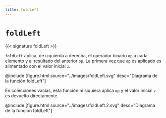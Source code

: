 ```yaml
---
title: foldLeft
---
```


# `foldLeft`

{{< signature foldLeft >}}

`foldLeft` aplica, de izquierda a derecha, el operador binario `op` a cada elemento y al resultado del anterior `op`.
La primera vez que `op` es aplicado es alimentado con el valor inicial `z`.

@include [figure.html source="../images/foldLeft.svg" desc="Diagrama de la función foldLeft"]

En colecciones vacías, esta función ni siquiera aplica `op` y el valor inicial `z` es devuelto directamente.

@include [figure.html source="../images/foldLeft.2.svg" desc="Diagrama de la función foldLeft"]

